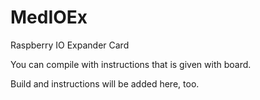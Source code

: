 # MedIOEx
Raspberry IO Expander Card


You can compile with instructions that is given with board.

Build and instructions will be added here, too.
